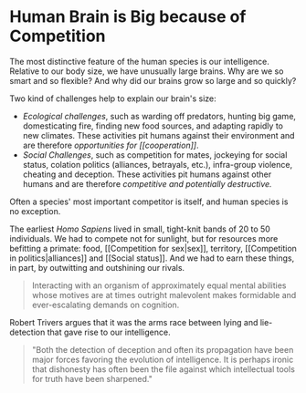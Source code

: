 # Human Brain is Big because of Competition

The most distinctive feature of the human species is our intelligence. Relative to our body size, we have unusually large brains. Why are we so smart and so flexible? And why did our brains grow so large and so quickly?


Two kind of challenges help to explain our brain's size:
- *Ecological challenges*, such as warding off predators, hunting big game, domesticating fire, finding new food sources, and adapting rapidly to new climates. These activities pit humans against their environment and are therefore *opportunities for [[cooperation]]*.
- *Social Challenges*, such as competition for mates, jockeying for social status, colation politics (alliances, betrayals, etc.), infra-group violence, cheating and deception. These activities pit humans against other humans and are therefore *competitive and potentially destructive.* 

Often a species' most important competitor is itself, and human species is no exception.

The earliest *Homo Sapiens* lived in small, tight-knit bands of 20 to 50 individuals. We had to compete not for sunlight, but for resources more befitting a primate: food, [[Competition for sex|sex]], territory, [[Competition in politics|alliances]] and [[Social status]]. And we had to earn these things, in part, by outwitting and outshining our rivals.

>Interacting with an organism of approximately equal mental abilities whose motives are at times outright malevolent makes formidable and ever-escalating demands on cognition.

Robert Trivers argues that it was the arms race between lying and lie-detection that gave rise to our intelligence. 

>"Both the detection of deception and often its propagation have been major forces favoring the evolution of intelligence. It is perhaps ironic that dishonesty has often been the file against which intellectual tools for truth have been sharpened."